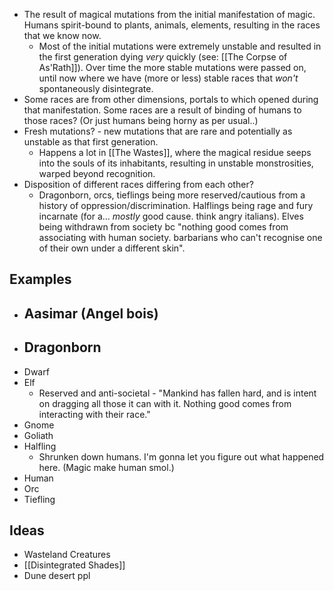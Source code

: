 - The result of magical mutations from the initial manifestation of magic. Humans spirit-bound to plants, animals, elements, resulting in the races that we know now. 
	- Most of the initial mutations were extremely unstable and resulted in the first generation dying _very_ quickly (see: [[The Corpse of As'Rath]]). Over time the more stable mutations were passed on, until now where we have (more or less) stable races that _won't_ spontaneously disintegrate. 
- Some races are from other dimensions, portals to which opened during that manifestation. Some races are a result of binding of humans to those races? (Or just humans being horny as per usual..)
- Fresh mutations? - new mutations that are rare and potentially as unstable as that first generation. 
	- Happens a lot in [[The Wastes]], where the magical residue seeps into the souls of its inhabitants, resulting in unstable monstrosities, warped beyond recognition. 
- Disposition of different races differing from each other? 
	- Dragonborn, orcs, tieflings being more reserved/cautious from a history of oppression/discrimination. Halflings being rage and fury incarnate (for a... _mostly_ good cause. think angry italians). Elves being withdrawn from society bc "nothing good comes from associating with human society. barbarians who can't recognise one of their own under a different skin". 

## Examples
- Aasimar (Angel bois)
	- 
- Dragonborn
	- 
- Dwarf
- Elf
	- Reserved and anti-societal - "Mankind has fallen hard, and is intent on dragging all those it can with it. Nothing good comes from interacting with their race."
- Gnome
- Goliath
- Halfling
	- Shrunken down humans. I'm gonna let you figure out what happened here. (Magic make human smol.)
- Human
- Orc
- Tiefling

## Ideas
- Wasteland Creatures
- [[Disintegrated Shades]]
- Dune desert ppl 